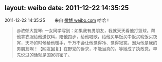 layout: weibo
date: 2011-12-22 14:35:25
---
2011-12-22 14:35:25  &nbsp;&nbsp;&nbsp;&nbsp;&nbsp;&nbsp; 来自 <a href="http://weibo.com/" rel="nofollow">微博 weibo.com</a>
哈哈！
>  @浓郁大提琴: 一女同学写到：如果我有男朋友，我就天天看他打篮球。帮他拿衣服给他送饮料，陪他跑步，给他唱歌，给他买早饭买中饭买晚饭买夜宵，天冷的时候给他暖手，千万不会让他觉得冷、觉得寂寞。因为他是我的男朋友啊！【网友回复】在野党的诉求，不能当真的。等她成了执政党，早先说过的话就是国家机密了。 ​​​
